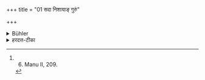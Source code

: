 +++
title = "01 सदा निशायाङ् गुरुं"

+++

<details><summary>Bühler</summary>

1. Every day he shall put his teacher to bed after having washed his (teacher's) feet and after having rubbed him. [^1] 


[^1]:  6. Manu II, 209.
</details>

<details><summary>हरदत्त-टीका</summary>

## सूत्रम्
सदा निशायां गुरुं संवेशपेत्तस्य पादौ प्रक्षाल्य संवाह्य ॥ १ ॥
### टिप्पनी
सदा प्रत्यहं निशायां अतिक्रान्ते प्रदोषे गुरु संवेशयेत् । कथम् ? तस्य गुरोः पादौ प्रक्षाल्य संवाह्य च । संवाहनं मर्दनम् ॥ १॥
</details>
